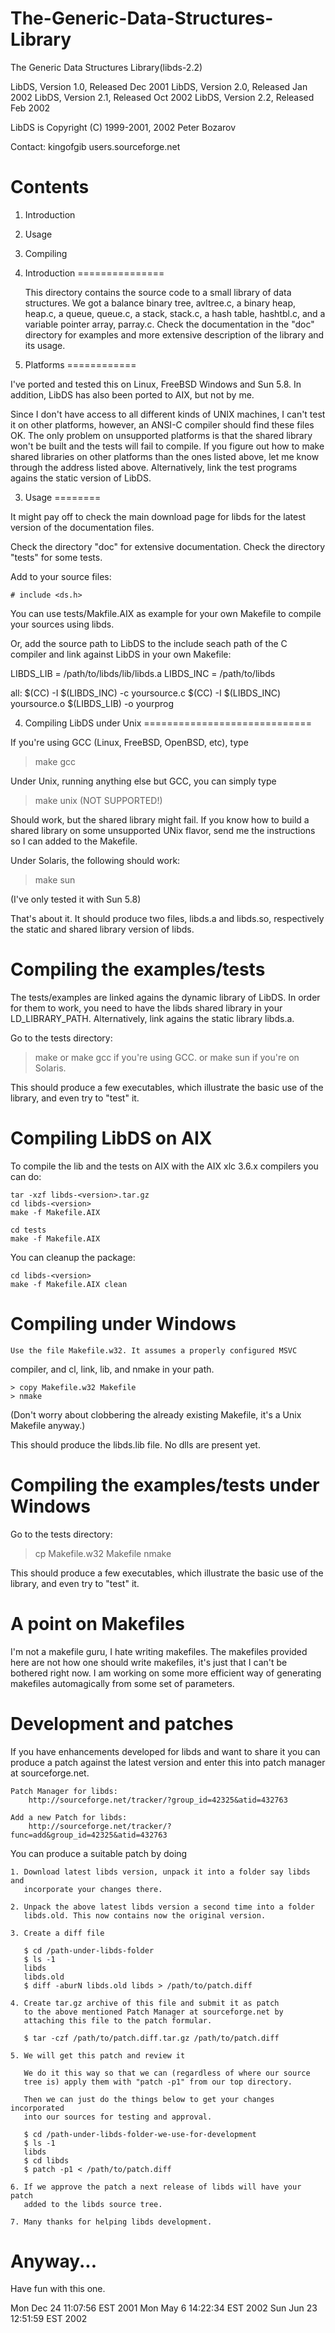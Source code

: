 # The-Generic-Data-Structures-Library
The Generic Data Structures Library(libds-2.2)


 LibDS, Version 1.0, Released Dec 2001
 LibDS, Version 2.0, Released Jan 2002
	LibDS, Version 2.1, Released Oct 2002
	LibDS, Version 2.2, Released Feb 2002

LibDS is Copyright (C) 1999-2001, 2002 Peter Bozarov

Contact: kingofgib <at> users.sourceforge.net

Contents
========
 1. Introduction
 2. Usage
 3. Compiling

 1. Introduction
 ===============

    This directory contains the source code to a small library of 
data structures. We got a balance binary tree, avltree.c, a binary
heap, heap.c, a queue, queue.c, a stack, stack.c, a hash table, hashtbl.c,
and a variable pointer array, parray.c. Check the documentation in
the "doc" directory for examples and more extensive description of the
library and its usage.

 2. Platforms
 ============

I've ported and tested this on Linux, FreeBSD Windows and Sun 5.8.
In addition, LibDS has also been ported to AIX, but not by me. 

Since I don't have access to all different kinds of UNIX machines, I can't
test it on other platforms, however, an ANSI-C compiler should find these
files OK. The only problem on unsupported platforms is that the shared
library won't be built and the tests will fail to compile. If you figure out
how to make shared libraries on other platforms than the ones listed above,
let me know through the address listed above. Alternatively, link the test
programs agains the static version of LibDS.

 3. Usage
 ========

It might pay off to check the main download page for libds for the latest
version of the documentation files.

Check the directory "doc" for extensive documentation.
Check the directory "tests" for some tests.

Add to your source files:

    # include <ds.h>
    
You can use tests/Makfile.AIX as example for your own Makefile to compile
your sources using libds.

Or, add the source path to LibDS to the include seach path of the C compiler
and link against LibDS in your own Makefile:

LIBDS_LIB = /path/to/libds/lib/libds.a
LIBDS_INC = /path/to/libds

all:
    $(CC) -I $(LIBDS_INC) -c yoursource.c
    $(CC) -I $(LIBDS_INC) yoursource.o $(LIBDS_LIB) -o yourprog

 4. Compiling LibDS under Unix
 =============================

If you're using GCC (Linux, FreeBSD, OpenBSD, etc), type 
  > make gcc

Under Unix, running anything else but GCC, you can simply type
  > make unix	(NOT SUPPORTED!)

Should work, but the shared library might fail. If you know how to
build a shared library on some unsupported UNix flavor, send me the
instructions so I can added to the Makefile.

Under Solaris, the following should work:
  > make sun

(I've only tested it with Sun 5.8)

That's about it. It should produce two files, libds.a and libds.so,
respectively the static and shared library version of libds.

   Compiling the examples/tests
   ============================

   The tests/examples are linked agains the dynamic library of LibDS.
In order for them to work, you need to have the libds shared library in your
LD_LIBRARY_PATH. Alternatively, link agains the static library libds.a.

Go to the tests directory:
  > make
or
  > make gcc 
if you're using GCC.
or 
  > make sun
if you're on Solaris.

This should produce a few executables, which illustrate the basic use of
the library, and even try to "test" it.

Compiling LibDS on AIX
======================

To compile the lib and the tests on AIX with the AIX xlc 3.6.x compilers
you can do: 

    tar -xzf libds-<version>.tar.gz 
    cd libds-<version>
    make -f Makefile.AIX 

    cd tests 
    make -f Makefile.AIX 


You can cleanup the package: 

    cd libds-<version>
    make -f Makefile.AIX clean 


Compiling under Windows
=======================

    Use the file Makefile.w32. It assumes a properly configured MSVC
compiler, and cl, link, lib, and nmake in your path.

    > copy Makefile.w32 Makefile
    > nmake
    
(Don't worry about clobbering the already existing Makefile, it's a Unix
Makefile anyway.)

This should produce the libds.lib file. No dlls are present yet.

Compiling the examples/tests under Windows
==========================================

Go to the tests directory:

  > cp Makefile.w32 Makefile
  > nmake

This should produce a few executables, which illustrate the basic
use of the library, and even try to "test" it.

A point on Makefiles
====================

I'm not a makefile guru, I hate writing makefiles. The makefiles provided
here are not how one should write makefiles, it's just that I can't be
bothered right now. I am working on some more efficient way of generating
makefiles automagically from some set of parameters.


Development and patches
=======================

If you have enhancements developed for libds and want to share it
you can produce a patch against the latest version and enter this into
patch manager at sourceforge.net. 

    Patch Manager for libds:
        http://sourceforge.net/tracker/?group_id=42325&atid=432763

    Add a new Patch for libds:
        http://sourceforge.net/tracker/?func=add&group_id=42325&atid=432763


You can produce a suitable patch by doing

    1. Download latest libds version, unpack it into a folder say libds and 
       incorporate your changes there.

    2. Unpack the above latest libds version a second time into a folder
       libds.old. This now contains now the original version.

    3. Create a diff file

       $ cd /path-under-libds-folder
       $ ls -1
       libds
       libds.old
       $ diff -aburN libds.old libds > /path/to/patch.diff
 
    4. Create tar.gz archive of this file and submit it as patch
       to the above mentioned Patch Manager at sourceforge.net by
       attaching this file to the patch formular.

       $ tar -czf /path/to/patch.diff.tar.gz /path/to/patch.diff

    5. We will get this patch and review it

       We do it this way so that we can (regardless of where our source 
       tree is) apply them with "patch -p1" from our top directory.

       Then we can just do the things below to get your changes incorporated
       into our sources for testing and approval.

       $ cd /path-under-libds-folder-we-use-for-development
       $ ls -1
       libds
       $ cd libds
       $ patch -p1 < /path/to/patch.diff

    6. If we approve the patch a next release of libds will have your patch
       added to the libds source tree.

    7. Many thanks for helping libds development.


Anyway...
=========

Have fun with this one.


Mon Dec 24 11:07:56 EST 2001
Mon May  6 14:22:34 EST 2002
Sun Jun 23 12:51:59 EST 2002
